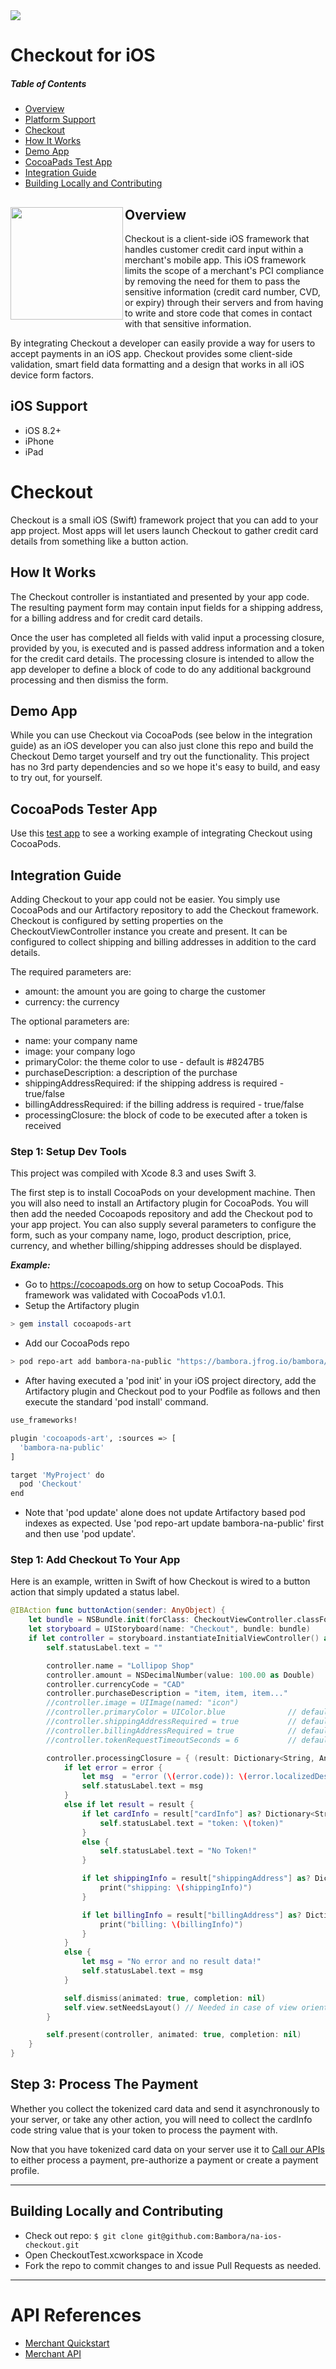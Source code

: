 <img src="https://cdn.na.bambora.com/resources/logos/bambora-logo180x92.png" />

# Checkout for iOS

##### Table of Contents

* [Overview](#overview)
* [Platform Support](#platform-support)
* [Checkout](#checkout)
* [How It Works](#functionality)
* [Demo App](#demo)
* [CocoaPads Test App](#tester)
* [Integration Guide](#integration-guide)
* [Building Locally and Contributing](#contributing)

<a name="overview"/>

<img width="180" align="left" src="screenshot.png">

## Overview

Checkout is a client-side iOS framework that handles customer credit card input within a merchant's mobile app. This iOS framework limits the scope of a merchant's PCI compliance by removing the need for them to pass the sensitive information (credit card number, CVD, or expiry) through their servers and from having to write and store code that comes in contact with that sensitive information.

By integrating Checkout a developer can easily provide a way for users to accept payments in an iOS app. Checkout provides some client-side validation, smart field data formatting and a design that works in all iOS device form factors.

<a name="platform-support"/>

## iOS Support
 * iOS 8.2+
 * iPhone
 * iPad

<a name="checkout"/>

# Checkout

Checkout is a small iOS (Swift) framework project that you can add to your app project. Most apps will let users launch Checkout to gather credit card details from something like a button action.

<a name="functionality"/>

## How It Works

The Checkout controller is instantiated and presented by your app code. The resulting payment form may contain input fields for a shipping address, for a billing address and for credit card details.

Once the user has completed all fields with valid input a processing closure, provided by you, is executed and is passed address information and a token for the credit card details. The processing closure is intended to allow the app developer to define a block of code to do any additional background processing and then dismiss the form.

<a name="demo"/>

## Demo App

While you can use Checkout via CocoaPods (see below in the integration guide) as an iOS developer you can also just clone this repo and build the Checkout Demo target yourself and try out the functionality. This project has no 3rd party dependencies and so we hope it's easy to build, and easy to try out, for yourself.

<a name="tester"/>

## CocoaPods Tester App

Use this [test app](https://github.com/Bambora/na-ios-checkout/PodsTester/) to see a working example of integrating Checkout using CocoaPods.

<a name="integration-guide"/>

## Integration Guide

Adding Checkout to your app could not be easier. You simply use CocoaPods and our Artifactory repository to add the Checkout framework. Checkout is configured by setting properties on the CheckoutViewController instance you create and present. It can be configured to collect shipping and billing addresses in addition to the card details.

The required parameters are:
* amount: the amount you are going to charge the customer
* currency: the currency

The optional parameters are:
* name: your company name
* image: your company logo
* primaryColor: the theme color to use - default is #8247B5
* purchaseDescription: a description of the purchase
* shippingAddressRequired: if the shipping address is required - true/false
* billingAddressRequired: if the billing address is required - true/false
* processingClosure: the block of code to be executed after a token is received

### Step 1: Setup Dev Tools

This project was compiled with Xcode 8.3 and uses Swift 3.

The first step is to install CocoaPods on your development machine. Then you will also need to install an Artifactory plugin for CocoaPods. You will then add the needed Cocoapods repository and add the Checkout pod to your app project. You can also supply several parameters to configure the form, such as your company name, logo, product description, price, currency, and whether billing/shipping addresses should be displayed.

***Example:***

* Go to https://cocoapods.org on how to setup CocoaPods. This framework was validated with CocoaPods v1.0.1.
* Setup the Artifactory plugin

```bash
> gem install cocoapods-art
```

* Add our CocoaPods repo

```bash
> pod repo-art add bambora-na-public "https://bambora.jfrog.io/bambora/api/pods/na-public"
```

* After having executed a 'pod init' in your iOS project directory, add the Artifactory plugin and Checkout pod to your Podfile as follows and then execute the standard 'pod install' command.

```bash
use_frameworks!

plugin 'cocoapods-art', :sources => [
  'bambora-na-public'
]

target 'MyProject' do
  pod 'Checkout'
end
```

* Note that 'pod update' alone does not update Artifactory based pod indexes as expected. Use 'pod repo-art update bambora-na-public' first and then use 'pod update'.

### Step 1: Add Checkout To Your App

Here is an example, written in Swift of how Checkout is wired to a button action that simply updated a status label.

```swift
@IBAction func buttonAction(sender: AnyObject) {
    let bundle = NSBundle.init(forClass: CheckoutViewController.classForCoder())
    let storyboard = UIStoryboard(name: "Checkout", bundle: bundle)
    if let controller = storyboard.instantiateInitialViewController() as? CheckoutViewController {
        self.statusLabel.text = ""

        controller.name = "Lollipop Shop"
        controller.amount = NSDecimalNumber(value: 100.00 as Double)
        controller.currencyCode = "CAD"
        controller.purchaseDescription = "item, item, item..."
        //controller.image = UIImage(named: "icon")
        //controller.primaryColor = UIColor.blue              // default: "#8247B5"
        //controller.shippingAddressRequired = true           // default: true
        //controller.billingAddressRequired = true            // default: true
        //controller.tokenRequestTimeoutSeconds = 6           // default: 6

        controller.processingClosure = { (result: Dictionary<String, AnyObject>?, error: NSError?) -> Void in
            if let error = error {
                let msg  = "error (\(error.code)): \(error.localizedDescription)"
                self.statusLabel.text = msg
            }
            else if let result = result {
                if let cardInfo = result["cardInfo"] as? Dictionary<String, String>, let token = cardInfo["code"] as String! {
                    self.statusLabel.text = "token: \(token)"
                }
                else {
                    self.statusLabel.text = "No Token!"
                }

                if let shippingInfo = result["shippingAddress"] as? Dictionary<String, String> {
                    print("shipping: \(shippingInfo)")
                }

                if let billingInfo = result["billingAddress"] as? Dictionary<String, String> {
                    print("billing: \(billingInfo)")
                }
            }
            else {
                let msg = "No error and no result data!"
                self.statusLabel.text = msg
            }

            self.dismiss(animated: true, completion: nil)
            self.view.setNeedsLayout() // Needed in case of view orientation change
        }

        self.present(controller, animated: true, completion: nil)
    }
}
```

## Step 3: Process The Payment

Whether you collect the tokenized card data and send it asynchronously to your server, or take any other action, you will need to collect the cardInfo code string value that is your token to process the payment with.

Now that you have tokenized card data on your server use it to [Call our APIs](https://developer.na.bambora.com/docs/guides/merchant_quickstart/calling_APIs/) to either process a payment, pre-authorize a payment or create a payment profile.

---

<a name="contributing"/>

## Building Locally and Contributing

 * Check out repo: `$ git clone git@github.com:Bambora/na-ios-checkout.git`
 * Open CheckoutTest.xcworkspace in Xcode
 * Fork the repo to commit changes to and issue Pull Requests as needed.

---

# API References

* [Merchant Quickstart](https://developer.na.bambora.com/docs/guides/merchant_quickstart/)
* [Merchant API](https://developer.na.bambora.com/docs/references/merchant_API/)
